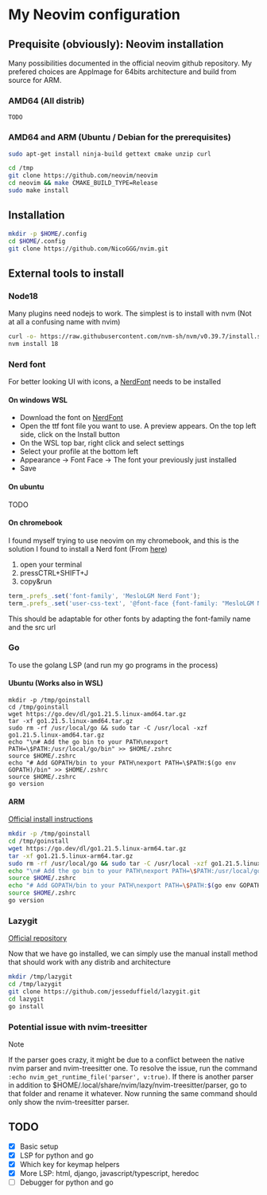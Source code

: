 # My Neovim configuration

## Prequisite (obviously): Neovim installation

Many possibilities documented in the official neovim github repository.
My prefered choices are AppImage for 64bits architecture and build from source for ARM.

### AMD64 (All distrib)

```
TODO
```

### AMD64 and ARM (Ubuntu / Debian for the prerequisites)

```bash
sudo apt-get install ninja-build gettext cmake unzip curl
```

```bash
cd /tmp
git clone https://github.com/neovim/neovim
cd neovim && make CMAKE_BUILD_TYPE=Release
sudo make install
```

## Installation

```bash
mkdir -p $HOME/.config
cd $HOME/.config
git clone https://github.com/NicoGGG/nvim.git
```

## External tools to install

### Node18

Many plugins need nodejs to work. The simplest is to install with nvm (Not at all a confusing name with nvim)

```bash
curl -o- https://raw.githubusercontent.com/nvm-sh/nvm/v0.39.7/install.sh | bash
nvm install 18
```

### Nerd font

For better looking UI with icons, a [NerdFont](https://www.nerdfonts.com/) needs to be installed

#### On windows WSL

- Download the font on [NerdFont](https://www.nerdfonts.com/font-downloads)
- Open the ttf font file you want to use. A preview appears. On the top left side, click on the Install button
- On the WSL top bar, right click and select settings
- Select your profile at the bottom left
- Appearance -> Font Face -> The font your previously just installed
- Save

#### On ubuntu

TODO

#### On chromebook

I found myself trying to use neovim on my chromebook, and this is the solution I found to install a Nerd font
(From [here](https://github.com/ye-rm/Use-Meslo-Nerd-Font-on-chromebook))

1. open your terminal
2. pressCTRL+SHIFT+J
3. copy&run

```javascript
term_.prefs_.set('font-family', 'MesloLGM Nerd Font');
term_.prefs_.set('user-css-text', '@font-face {font-family: "MesloLGM Nerd Font"; src: url("https://raw.githubusercontent.com/ye-rm/MesloNerdFont-in-chrome-OS/main/MesloLGMNerdFont-Regular.ttf"); font-weight: normal; font-style: normal;}')
```

This should be adaptable for other fonts by adapting the font-family name and the src url

### Go

To use the golang LSP (and run my go programs in the process)

#### Ubuntu (Works also in WSL)

```
mkdir -p /tmp/goinstall
cd /tmp/goinstall
wget https://go.dev/dl/go1.21.5.linux-amd64.tar.gz
tar -xf go1.21.5.linux-amd64.tar.gz
sudo rm -rf /usr/local/go && sudo tar -C /usr/local -xzf go1.21.5.linux-amd64.tar.gz
echo "\n# Add the go bin to your PATH\nexport PATH=\$PATH:/usr/local/go/bin" >> $HOME/.zshrc
source $HOME/.zshrc
echo "# Add GOPATH/bin to your PATH\nexport PATH=\$PATH:$(go env GOPATH)/bin" >> $HOME/.zshrc
source $HOME/.zshrc
go version

```
#### ARM

[Official install instructions](https://go.dev/doc/install)

```bash
mkdir -p /tmp/goinstall
cd /tmp/goinstall
wget https://go.dev/dl/go1.21.5.linux-arm64.tar.gz
tar -xf go1.21.5.linux-arm64.tar.gz
sudo rm -rf /usr/local/go && sudo tar -C /usr/local -xzf go1.21.5.linux-arm64.tar.gz
echo "\n# Add the go bin to your PATH\nexport PATH=\$PATH:/usr/local/go/bin" >> $HOME/.zshrc
source $HOME/.zshrc
echo "# Add GOPATH/bin to your PATH\nexport PATH=\$PATH:$(go env GOPATH)/bin" >> $HOME/.zshrc
source $HOME/.zshrc
go version
```

### Lazygit

[Official repository](https://github.com/jesseduffield/lazygit?tab=readme-ov-file#manual)

Now that we have go installed, we can simply use the manual install method that should work with any distrib and architecture

```bash
mkdir /tmp/lazygit
cd /tmp/lazygit
git clone https://github.com/jesseduffield/lazygit.git
cd lazygit
go install
```

### Potential issue with nvim-treesitter

> [!NOTE]
> If the parser goes crazy, it might be due to a conflict between the native nvim parser and nvim-treesitter one.
> To resolve the issue, run the command `:echo nvim_get_runtime_file('parser', v:true)`. If there is another parser
> in addition to $HOME/.local/share/nvim/lazy/nvim-treesitter/parser, go to that folder and rename it whatever.
> Now running the same command should only show the nvim-treesitter parser.

## TODO

- [x] Basic setup
- [x] LSP for python and go
- [x] Which key for keymap helpers
- [x] More LSP: html, django, javascript/typescript, heredoc
- [ ] Debugger for python and go

